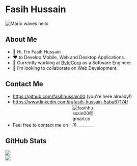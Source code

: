 # Fasih Hussain

![Mario waves hello](https://i.gifer.com/6ZFR.gif)

 ## About Me
- 👋 Hi, I’m Fasih Hussain
- :heart: to Develop Mobile, Web and Desktop Applications. 
- 🌱 Currently working at [ByteCorp](https://bytecorp.io "ByteCorp") as a Software Engineer.
- 💞️ I’m looking to collaborate on Web Development.

 ## Contact Me
 
* https://github.com/fasihhussain00 (you're here already!)
* https://www.linkedin.com/in/fasih-hussain-5aba67174/
* Feel free to contact me on : <a href="mailto:fasihhussain00@gmail.com" target="_blank" title="fasihhussain00@gmail.com"><img src="https://ssl.gstatic.com/ui/v1/icons/mail/rfr/logo_gmail_lockup_default_1x_r2.png" alt="fasihhussain00@gmail.com" width="70" /></a>  

 ## GitHub Stats

![](https://github-readme-stats.vercel.app/api?username=fasihhussain00&show_icons=true&theme=radical)  
![](https://github-readme-stats.vercel.app/api/top-langs/?username=fasihhussain00&layout=compact)  
